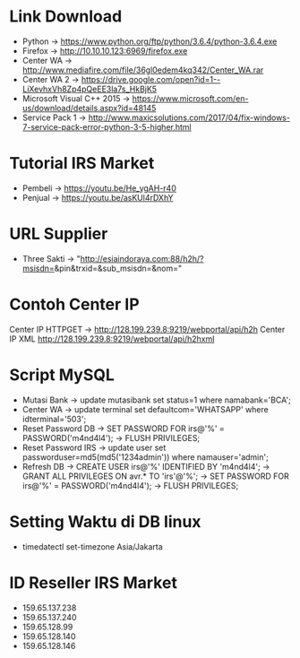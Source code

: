 # Link Download 
- Python -> https://www.python.org/ftp/python/3.6.4/python-3.6.4.exe 
- Firefox -> http://10.10.10.123:6969/firefox.exe
- Center WA -> http://www.mediafire.com/file/36gl0edem4kq342/Center_WA.rar 
- Center WA 2 -> https://drive.google.com/open?id=1--LiXevhxVh8Zp4pQeEE3la7s_HkBjK5
- Microsoft Visual C++ 2015 -> https://www.microsoft.com/en-us/download/details.aspx?id=48145
- Service Pack 1 -> http://www.maxicsolutions.com/2017/04/fix-windows-7-service-pack-error-python-3-5-higher.html

# Tutorial IRS Market
- Pembeli -> https://youtu.be/He_ygAH-r40
- Penjual -> https://youtu.be/asKUl4rDXhY

# URL Supplier
- Three Sakti -> "http://esiaindoraya.com:88/h2h/?msisdn=<ID>&pin<PIN>&trxid=<IDTRX>&sub_msisdn=<TUJUAN>&nom=<KODE>"

# Contoh Center IP
Center IP HTTPGET -> http://128.199.239.8:9219/webportal/api/h2h
Center IP XML http://128.199.239.8:9219/webportal/api/h2hxml

# Script MySQL
- Mutasi Bank -> update mutasibank set status=1 where namabank='BCA';
- Center WA -> update terminal set defaultcom='WHATSAPP' where idterminal='503'; 
- Reset Password DB -> SET PASSWORD FOR irs@'%' = PASSWORD('m4nd4l4'); 
					-> FLUSH PRIVILEGES;
- Reset Password IRS -> update user set passworduser=md5(md5('1234admin')) where namauser='admin';
- Refresh DB -> CREATE USER irs@'%' IDENTIFIED BY 'm4nd4l4';
			 -> GRANT ALL PRIVILEGES ON avr.* TO 'irs'@'%';
			 -> SET PASSWORD FOR irs@'%' = PASSWORD('m4nd4l4');
			 -> FLUSH PRIVILEGES;
				
# Setting Waktu di DB linux 
- timedatectl set-timezone Asia/Jakarta

# ID Reseller IRS Market
- 159.65.137.238
- 159.65.137.240
- 159.65.128.99
- 159.65.128.140
- 159.65.128.146